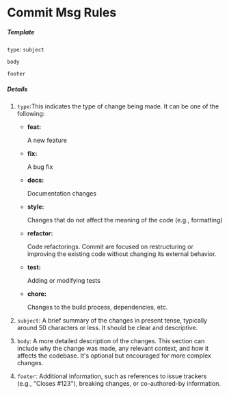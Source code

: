 # Commit Msg Rules

##### Template
`type`: `subject`

`body`

`footer`

##### Details
1. `type`:This indicates the type of change being made. It can be one of the following:
   - **feat:** 
     
     A new feature
   
   - **fix:** 
     
     A bug fix
   - **docs:** 
   
     Documentation changes
   
   - **style:** 
    
     Changes that do not affect the meaning of the code (e.g., formatting)
   
   - **refactor:** 
     
     Code refactorings. Commit are focused on restructuring or improving the existing code without changing its external behavior.
   
   - **test:** 
     
     Adding or modifying tests
   
   - **chore:** 
     
     Changes to the build process, dependencies, etc.
   
 
2. `subject`: A brief summary of the changes in present tense, typically around 50 characters or less. It should be clear and descriptive.


3. `body`:
A more detailed description of the changes. This section can include why the change was made, any relevant context, and how it affects the codebase. It's optional but encouraged for more complex changes.

4. `footer`:
Additional information, such as references to issue trackers (e.g., "Closes #123"), breaking changes, or co-authored-by information.

